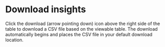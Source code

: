 # Download insights

Click the download (arrow pointing down) icon above the right side of the table to download a CSV file based on the viewable table. The download automatically begins and places the CSV file in your default download location.
